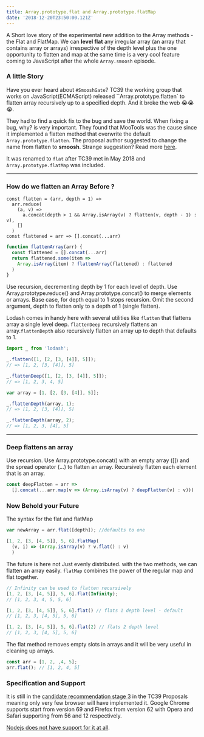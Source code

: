 ```yaml
---
title: Array.prototype.flat and Array.prototype.flatMap
date: '2018-12-20T23:50:00.121Z'
---
```


A Short love story of the experimental new addition to the Array methods - the Flat and FlatMap. We can **level flat** any irregular array (an array that contains array or arrays) irrespective of the depth level plus the one opportunity to flatten and map at the same time is a very cool feature coming to JavaScript after the whole `Array.smoosh` episode.

### A little Story

Have you ever heard about `#SmooshGate`? TC39 the working group that works on JavaScript(ECMAScript) released ``Array.prototype.flatten` to flatten array recursively up to a specified depth. And it broke the web 😭😭😭.

They had to find a quick fix to the bug and save the world. When fixing a bug, why? is very important. They found that MooTools was the cause since it implemented a flatten method that overwrite the default `Array.prototype.flatten`. The proposal author suggested to change the name from flatten to **smoosh**. Strange suggestion? Read more [here](https://developers.google.com/web/updates/2018/03/smooshgate).

It was renamed to `flat` after TC39 met in May 2018 and `Array.prototype.flatMap` was included.

---

### How do we flatten an Array Before ?

```js{1,4}
const flatten = (arr, depth = 1) =>
  arr.reduce(
    (a, v) =>
      a.concat(depth > 1 && Array.isArray(v) ? flatten(v, depth - 1) : v),
    []
  )
const flattened = arr => [].concat(...arr)
```

```js
function flattenArray(arr) {
  const flattened = [].concat(...arr)
  return flattened.some(item =>
    Array.isArray(item) ? flattenArray(flattened) : flattened
  )
}
```

Use recursion, decrementing depth by 1 for each level of depth. Use Array.prototype.reduce() and Array.prototype.concat() to merge elements or arrays. Base case, for depth equal to 1 stops recursion. Omit the second argument, depth to flatten only to a depth of 1 (single flatten).

Lodash comes in handy here with several utilities like `flatten` that flattens array a single level deep. `flattenDeep` recursively flattens an array.`flattenDepth` also recursively flatten an array up to depth that defaults to 1.

```js
import _ from 'lodash';

_.flatten([1, [2, [3, [4]], 5]]);
// => [1, 2, [3, [4]], 5]

_.flattenDeep([1, [2, [3, [4]], 5]]);
// => [1, 2, 3, 4, 5]

var array = [1, [2, [3, [4]], 5]];

_.flattenDepth(array, 1);
// => [1, 2, [3, [4]], 5]

_.flattenDepth(array, 2);
// => [1, 2, 3, [4], 5]
```

---

### Deep flattens an array

Use recursion. Use Array.prototype.concat() with an empty array ([]) and the spread operator (...) to flatten an array. Recursively flatten each element that is an array.

```js
const deepFlatten = arr =>
  [].concat(...arr.map(v => (Array.isArray(v) ? deepFlatten(v) : v)))
```

### Now Behold your Future

The syntax for the flat and flatMap

```js
var newArray = arr.flat([depth]); //defaults to one
```

```js
[1, 2, [3, [4, 5]], 5, 6].flatMap(
  (v, i) => (Array.isArray(v) ? v.flat() : v)
  )
```

The future is here not Just evenly distributed.
with the two methods, we can flatten an array easily. `flatMap` combines the power of the regular map and flat together.

```js
// Infinity can be used to flatten recursively
[1, 2, [3, [4, 5]], 5, 6].flat(Infinity);
// [1, 2, 3, 4, 5, 5, 6]

[1, 2, [3, [4, 5]], 5, 6].flat() // flats 1 depth level - default
// [1, 2, 3, [4, 5], 5, 6]

[1, 2, [3, [4, 5]], 5, 6].flat(2) // flats 2 depth level
// [1, 2, 3, [4, 5], 5, 6]

```

The flat method removes empty slots in arrays and it will be very useful in cleaning up arrays.

```js
const arr = [1, 2, ,4, 5];
arr.flat(); // [1, 2, 4, 5]
```

### Specification and Support

It is still in the [candidate recommendation stage 3](https://tc39.github.io/proposal-flatMap/#sec-Array.prototype.flat) in the TC39 Proposals meaning only very few browser will have implemented it. Google Chrome supports start from version 69 and Firefox from version 62 with Opera and Safari supporting from 56 and 12 respectively.

[Nodejs does not have support for it at all](https://node.green/).
